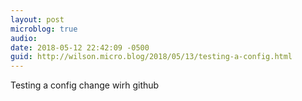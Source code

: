 ```yaml
---
layout: post
microblog: true
audio: 
date: 2018-05-12 22:42:09 -0500
guid: http://wilson.micro.blog/2018/05/13/testing-a-config.html
---
```

Testing a config change wirh github

